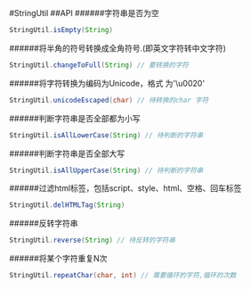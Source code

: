 #StringUtil
##API
######字符串是否为空
```JAVA
StringUtil.isEmpty(String)
```
######将半角的符号转换成全角符号.(即英文字符转中文字符)
```JAVA
StringUtil.changeToFull(String) // 要转换的字符
```
######将字符转换为编码为Unicode，格式 为'\u0020'
```JAVA
StringUtil.unicodeEscaped(char) // 待转换的char 字符
```
######判断字符串是否全部都为小写
```JAVA
StringUtil.isAllLowerCase(String) // 待判断的字符串
```
######判断字符串是否全部大写
```JAVA
StringUtil.isAllUpperCase(String) // 待判断的字符串
```
######过滤html标签，包括script、style、html、空格、回车标签
```JAVA
StringUtil.delHTMLTag(String)
```
######反转字符串
```JAVA
StringUtil.reverse(String) // 待反转的字符串
```
######将某个字符重复N次
```JAVA
StringUtil.repeatChar(char, int) // 需要循环的字符,循环的次数
```
